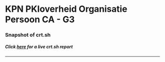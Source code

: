 # KPN PKIoverheid Organisatie Persoon CA - G3
### Snapshot of crt.sh
##### Click [here](https://crt.sh/?q=E0FF93E9056C48EDDC6B68E94F315C3A2229E9CE24AF33634D34D5EF03233289) for a live crt.sh report

---
